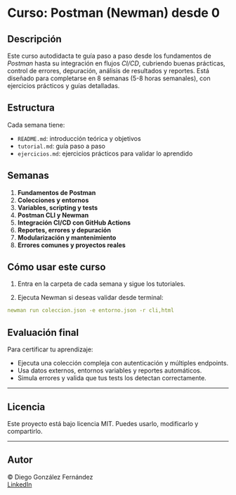 # Curso: Postman (Newman) desde 0

## Descripción
Este curso autodidacta te guía paso a paso desde los fundamentos de *Postman* hasta su integración en flujos *CI/CD*, cubriendo buenas prácticas, control de errores, depuración, análisis de resultados y reportes. Está diseñado para completarse en 8 semanas (5-8 horas semanales), con ejercicios prácticos y guías detalladas.

## Estructura
Cada semana tiene:
- `README.md`: introducción teórica y objetivos
- `tutorial.md`: guía paso a paso
- `ejercicios.md`: ejercicios prácticos para validar lo aprendido

## Semanas
1. **Fundamentos de Postman**
2. **Colecciones y entornos**
3. **Variables, scripting y tests**
4. **Postman CLI y Newman**
5. **Integración CI/CD con GitHub Actions**
6. **Reportes, errores y depuración**
7. **Modularización y mantenimiento**
8. **Errores comunes y proyectos reales**

## Cómo usar este curso
1. Entra en la carpeta de cada semana y sigue los tutoriales.

2. Ejecuta Newman si deseas validar desde terminal:

```yaml
newman run coleccion.json -e entorno.json -r cli,html
```

## Evaluación final

Para certificar tu aprendizaje:

- Ejecuta una colección compleja con autenticación y múltiples endpoints.
- Usa datos externos, entornos variables y reportes automáticos.
- Simula errores y valida que tus tests los detectan correctamente.

---

## Licencia

Este proyecto está bajo licencia MIT. Puedes usarlo, modificarlo y compartirlo.

---

## Autor

© Diego González Fernández  
[LinkedIn](https://www.linkedin.com/in/diego-gonzalez-fernandez)


